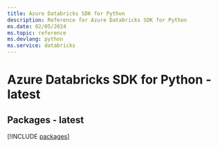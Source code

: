```yaml
---
title: Azure Databricks SDK for Python
description: Reference for Azure Databricks SDK for Python
ms.date: 02/05/2024
ms.topic: reference
ms.devlang: python
ms.service: databricks
---
```

# Azure Databricks SDK for Python - latest
## Packages - latest
[!INCLUDE [packages](databricks-index.md)]
